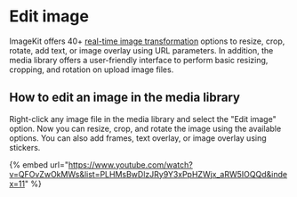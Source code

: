 # Edit image

ImageKit offers 40+ [real-time image transformation](../../features/image-transformations/) options to resize, crop, rotate, add text, or image overlay using URL parameters. In addition, the media library offers a user-friendly interface to perform basic resizing, cropping, and rotation on upload image files.

## How to edit an image in the media library

Right-click any image file in the media library and select the "Edit image" option. Now you can resize, crop, and rotate the image using the available options. You can also add frames, text overlay, or image overlay using stickers.

{% embed url="https://www.youtube.com/watch?v=QFOvZwOkMWs&list=PLHMsBwDlzJRy9Y3xPpHZWjx_aRW5IOQQd&index=11" %}



